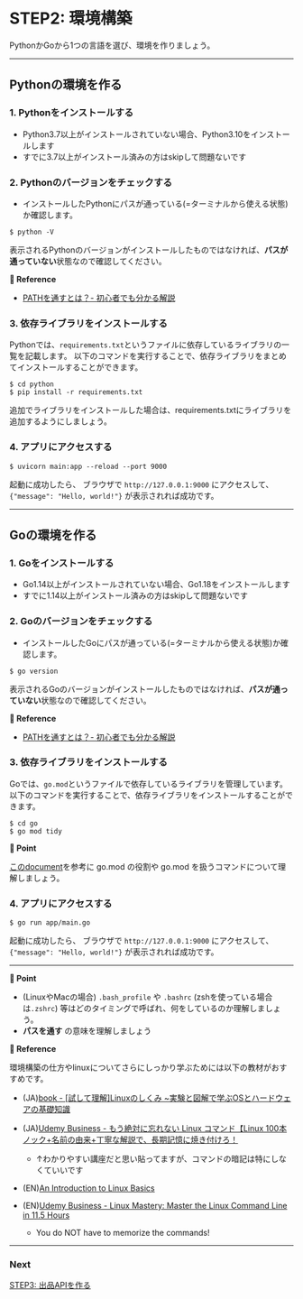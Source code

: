 # STEP2: 環境構築

PythonかGoから1つの言語を選び、環境を作りましょう。

---
## Pythonの環境を作る

### 1. Pythonをインストールする
* Python3.7以上がインストールされていない場合、Python3.10をインストールします
* すでに3.7以上がインストール済みの方はskipして問題ないです

### 2. Pythonのバージョンをチェックする

* インストールしたPythonにパスが通っている(=ターミナルから使える状態)か確認します。

```shell
$ python -V
```

表示されるPythonのバージョンがインストールしたものではなければ、**パスが通っていない**状態なので確認してください。

**:book: Reference**

* [PATHを通すとは？- 初心者でも分かる解説](https://hara-chan.com/it/programming/environment-variable-path/)

### 3. 依存ライブラリをインストールする

Pythonでは、`requirements.txt`というファイルに依存しているライブラリの一覧を記載します。
以下のコマンドを実行することで、依存ライブラリをまとめてインストールすることができます。

```shell
$ cd python
$ pip install -r requirements.txt
```

追加でライブラリをインストールした場合は、requirements.txtにライブラリを追加するようにしましょう。

### 4. アプリにアクセスする

```shell
$ uvicorn main:app --reload --port 9000
```

起動に成功したら、 ブラウザで `http://127.0.0.1:9000` にアクセスして、`{"message": "Hello, world!"}`
が表示されれば成功です。

---

## Goの環境を作る
### 1. Goをインストールする
* Go1.14以上がインストールされていない場合、Go1.18をインストールします
* すでに1.14以上がインストール済みの方はskipして問題ないです

### 2. Goのバージョンをチェックする

* インストールしたGoにパスが通っている(=ターミナルから使える状態)か確認します。

```shell
$ go version
```

表示されるGoのバージョンがインストールしたものではなければ、**パスが通っていない**状態なので確認してください。

**:book: Reference**

* [PATHを通すとは？- 初心者でも分かる解説](https://hara-chan.com/it/programming/environment-variable-path/)

### 3. 依存ライブラリをインストールする

Goでは、`go.mod`というファイルで依存しているライブラリを管理しています。
以下のコマンドを実行することで、依存ライブラリをインストールすることができます。

```shell
$ cd go
$ go mod tidy
```

**:beginner: Point**

[このdocument](https://pkg.go.dev/cmd/go#hdr-The_go_mod_file)を参考に go.mod の役割や go.mod を扱うコマンドについて理解しましょう。

### 4. アプリにアクセスする

```shell
$ go run app/main.go
```

起動に成功したら、 ブラウザで `http://127.0.0.1:9000` にアクセスして、`{"message": "Hello, world!"}`
が表示されれば成功です。

---
**:beginner: Point**

* (LinuxやMacの場合) `.bash_profile` や `.bashrc` (zshを使っている場合は`.zshrc`)
  等はどのタイミングで呼ばれ、何をしているのか理解しましょう。
* **パスを通す** の意味を理解しましょう

**:book: Reference**

環境構築の仕方やlinuxについてさらにしっかり学ぶためには以下の教材がおすすめです。

* (JA)[book - [試して理解]Linuxのしくみ ~実験と図解で学ぶOSとハードウェアの基礎知識](https://www.amazon.co.jp/dp/477419607X/ref=cm_sw_r_tw_dp_178K0A3YTGA97XRH318R)
* (JA)[Udemy Business - もう絶対に忘れない Linux コマンド【Linux 100本ノック+名前の由来+丁寧な解説で、長期記憶に焼き付けろ！](https://mercari.udemy.com/course/linux100test/)
  * ↑わかりやすい講座だと思い貼ってますが、コマンドの暗記は特にしなくていいです

* (EN)[An Introduction to Linux Basics](https://www.digitalocean.com/community/tutorials/an-introduction-to-linux-basics)
* (EN)[Udemy Business - Linux Mastery: Master the Linux Command Line in 11.5 Hours](https://mercari.udemy.com/course/linux-mastery/)
  * You do NOT have to memorize the commands!

---
### Next

[STEP3: 出品APIを作る](03-api.ja.md)